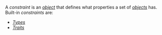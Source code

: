A *constraint* is an [*object*](./../Object/_.md) that defines what properties a set of [*objects*](./../Object/_.md) has. Built-in *constraints* are:
- [*Types*](./Type/_.md)
- [*Traits*](./Trait/_.md)